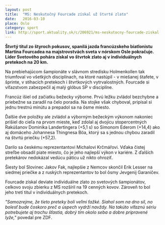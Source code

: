 ```yaml
---
layout: post
title:  "MS: Neskutočný Fourcade získal už štvrté zlato"
date:   2016-03-10
place: Oslo
category: sport
link: http://sport.aktuality.sk/c/206921/ms-neskutocny-fourcade-ziskal-uz-stvrte-zlato/
---
```

**Štvrtý titul zo štyroch pokusov, spanilá jazda francúzskeho biatlonistu Martina Fourcadea na majstrovstvách sveta v nórskom Osle pokračuje. Líder Svetového pohára získal vo štvrtok zlato aj v individuálnych pretekoch na 20 km.**

Na prebiehajúcom šampionáte v slávnom stredisku Holmenkollen tak triumfoval vo všetkých disciplínach, na ktoré nastúpil - v miešanej štafete, v šprinte, v stíhacích pretekoch i štvrtkových vytrvalostných. Fourcade si víťazstvom zabezpečil aj malý glóbus SP v disciplíne.

Francúz išiel od začiatku bežecky výborne. Prvú ležku zvládol bezchybne a priebežne sa zaradil na čelo poradia. Na stojke však chyboval, pripísal si jednu trestnú minútu a prepadol sa na ôsme miesto.

Ďalšie dve položky ale zvládol a výborným bežeckým výkonom nakoniec prišiel do cieľa na prvom mieste, keď zdolal aj dvojicu stopercentných Rakúšanov Dominika Landertingera (+5,1 s) so Simonom Ederom (+14,4) ako aj domáceho Johannesa Thingnesa Böa, ktorý sa s jednou chybou zaradil na štvrtú priečku (+57,2).

Darilo sa českému reprezentantovi Michalovi Krčmářovi. Vďaka čistej streľbe obsadil piate miesto, čo je jeho najlepší výkon v kariére. Z ďalších pretekárov nedokázal vedúcu päticu už nikto ohroziť.

Šiesty bol Slovinec Jakov Fak, najlepšie z Nemcov skončil Erik Lesser na siedmej priečke a z ruských reprezentantov to bol ôsmy Jevgenij Garaničev.

Fourcade získal deviate individuálne zlato zo svetových šampionátov, celkovo svoju zbierku z MS rozšíril na 19 cenných kovov. Zároveň to bol jeho tretí titul v individuálnych pretekoch.

_"Samozrejme, že tieto preteky boli veľmi ťažké. Siahol som na dno síl, no bolesť bude čoskoro preč a úspech vydrží navždy. Na takúto víťaznú sériu potrebujete aj trochu šťastia, dobrý tím okolo seba a dobre pripravené lyže,"_ povedal pre ZDF.
